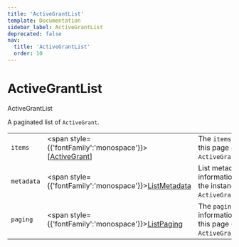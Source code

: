```yaml
---
title: 'ActiveGrantList'
template: Documentation
sidebar_label: ActiveGrantList
deprecated: false
nav:
  title: 'ActiveGrantList'
  order: 10
---
```


# ActiveGrantList

<div style={{'fontFamily':'monospace'}}><span style={{'fontSize':'1.5rem','fontWeight':500}}>ActiveGrantList</span></div>



A paginated list of `ActiveGrant`.

| | | |
| -- | -- | -- |
| `items` | <span style={{'fontFamily':'monospace'}}>[<a href="/guardrails/docs/reference/graphql/object/ActiveGrant">ActiveGrant</a>]</span> | The `items` for this page of `ActiveGrantList`. |
| `metadata` | <span style={{'fontFamily':'monospace'}}><a href="/guardrails/docs/reference/graphql/object/ListMetadata">ListMetadata</a></span> | List metadata information for the instance of `ActiveGrantList`. |
| `paging` | <span style={{'fontFamily':'monospace'}}><a href="/guardrails/docs/reference/graphql/object/ListPaging">ListPaging</a></span> | The `paging` information for this page of `ActiveGrantList`. |